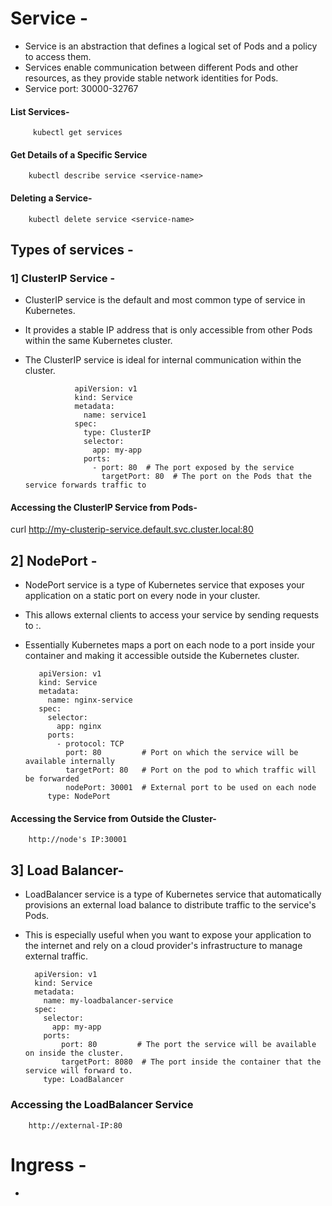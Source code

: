 # Service -
- Service is an abstraction that defines a logical set of Pods and a policy to access them.
- Services enable communication between different Pods and other resources, as they provide stable network identities for Pods.
- Service port: 30000-32767

#### List Services-

         kubectl get services

####  Get Details of a Specific Service

        kubectl describe service <service-name>

#### Deleting a Service-

        kubectl delete service <service-name>




## Types of services -

### 1] ClusterIP Service -
- ClusterIP service is the default and most common type of service in Kubernetes.
- It provides a stable IP address that is only accessible from other Pods within the same Kubernetes cluster.
- The ClusterIP service is ideal for internal communication within the cluster.

         
                 apiVersion: v1
                 kind: Service
                 metadata:
                   name: service1
                 spec:
                   type: ClusterIP  
                   selector:
                     app: my-app  
                   ports:
                     - port: 80  # The port exposed by the service
                       targetPort: 80  # The port on the Pods that the service forwards traffic to
                     




#### Accessing the ClusterIP Service from Pods-

curl http://my-clusterip-service.default.svc.cluster.local:80



## 2]  NodePort -
- NodePort service is a type of Kubernetes service that exposes your application on a static port on every node in your cluster.
- This allows external clients to access your service by sending requests to <NodeIP>:<NodePort>.
- Essentially Kubernetes maps a port on each node to a port inside your container and making it accessible outside the Kubernetes cluster.

         apiVersion: v1
         kind: Service
         metadata:
           name: nginx-service
         spec:
           selector:
             app: nginx
           ports:
             - protocol: TCP
               port: 80         # Port on which the service will be available internally
               targetPort: 80   # Port on the pod to which traffic will be forwarded
               nodePort: 30001  # External port to be used on each node
           type: NodePort


#### Accessing the Service from Outside the Cluster-

        http://node's IP:30001


## 3] Load Balancer-
- LoadBalancer service is a type of Kubernetes service that automatically provisions an external load balance to distribute traffic to the service's Pods.
- This is especially useful when you want to expose your application to the internet and rely on a cloud provider's infrastructure to manage external traffic.


        apiVersion: v1
        kind: Service
        metadata:
          name: my-loadbalancer-service
        spec:
          selector:
            app: my-app
          ports:
              port: 80         # The port the service will be available on inside the cluster.
              targetPort: 8080  # The port inside the container that the service will forward to.
          type: LoadBalancer   


### Accessing the LoadBalancer Service
        http://external-IP:80




# Ingress -
- 


